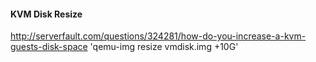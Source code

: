#### KVM Disk Resize
http://serverfault.com/questions/324281/how-do-you-increase-a-kvm-guests-disk-space
'qemu-img resize vmdisk.img +10G'
